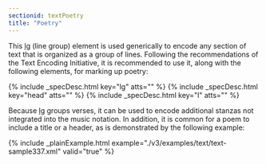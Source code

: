 ```yaml
---
sectionid: textPoetry
title: "Poetry"
---
```




This <a class="link_odd_elementSpec" href="/v3/elements/lg">lg</a> (line group) element is used generically to encode any section
of text that is organized as a group of lines. Following the recommendations of the
Text
Encoding Initiative, it is recommended to use it, along with the following elements,
for
marking up poetry:



{% include _specDesc.html key="lg" atts="" %}
{% include _specDesc.html key="head" atts="" %}
{% include _specDesc.html key="l" atts="" %}



Because 
<a class="link_odd_elementSpec" href="/v3/elements/lg">lg</a> groups verses, it can be used to encode additional stanzas
not integrated into the music notation. In addition, it is common for a poem to include
a
title or a header, as is demonstrated by the following example:


{% include _plainExample.html example="./v3/examples/text/text-sample337.xml" valid="true" %}


